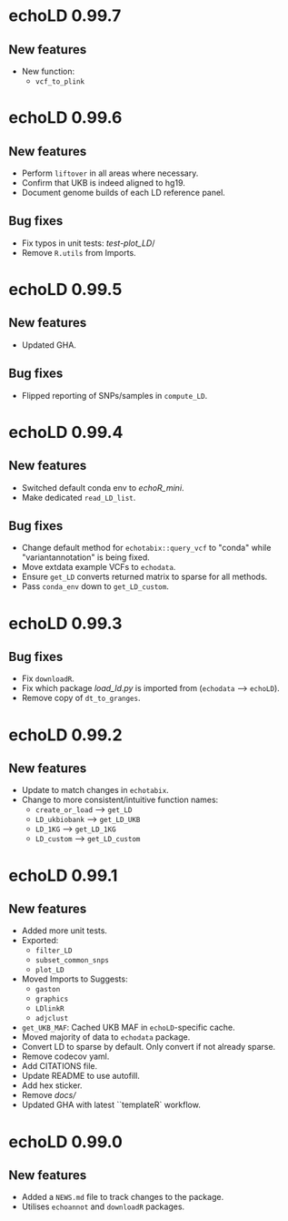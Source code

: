 # echoLD 0.99.7

## New features

- New function:
    - `vcf_to_plink`


# echoLD 0.99.6

## New features

* Perform `liftover` in all areas where necessary. 
* Confirm that UKB is indeed aligned to hg19. 
* Document genome builds of each LD reference panel. 

## Bug fixes

* Fix typos in unit tests: *test-plot_LD*/
* Remove `R.utils` from Imports. 

# echoLD 0.99.5

## New features

* Updated GHA. 

## Bug fixes

* Flipped reporting of SNPs/samples in `compute_LD`. 

# echoLD 0.99.4

## New features

* Switched default conda env to *echoR_mini*. 
* Make dedicated `read_LD_list`.

## Bug fixes

* Change default method for `echotabix::query_vcf` to 
"conda" while "variantannotation" is being fixed. 
* Move extdata example VCFs to `echodata`. 
* Ensure `get_LD` converts returned matrix to sparse for all methods. 
* Pass `conda_env` down to `get_LD_custom`. 

# echoLD 0.99.3

## Bug fixes

* Fix `downloadR`.
* Fix which package *load_ld.py* is imported from (`echodata` --> `echoLD`).
* Remove copy of `dt_to_granges`. 

# echoLD 0.99.2

## New features

* Update to match changes in `echotabix`.
* Change to more consistent/intuitive function names:
    - `create_or_load` --> `get_LD`
    - `LD_ukbiobank` --> `get_LD_UKB`
    - `LD_1KG` --> `get_LD_1KG`
    - `LD_custom` --> `get_LD_custom`



# echoLD 0.99.1

## New features

* Added more unit tests.  
* Exported:
    + `filter_LD`
    + `subset_common_snps`
    + `plot_LD`
* Moved Imports to Suggests:
    + `gaston`
    + `graphics` 
    + `LDlinkR`
    + `adjclust`
* `get_UKB_MAF`: Cached UKB MAF in `echoLD`-specific cache.  
* Moved majority of data to `echodata` package. 
* Convert LD to sparse by default. Only convert if not already sparse. 
* Remove codecov yaml. 
* Add CITATIONS file.
* Update README to use autofill. 
* Add hex sticker. 
* Remove *docs/*
* Updated GHA with latest ``templateR` workflow. 

# echoLD 0.99.0

## New features

* Added a `NEWS.md` file to track changes to the package.
* Utilises `echoannot` and `downloadR` packages. 
